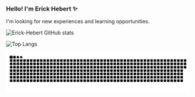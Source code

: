 ### Hello! I'm Erick Hebert ✨
I'm looking for new experiences and learning opportunities.

![Erick-Hebert GitHub stats](https://github-readme-stats.vercel.app/api?username=Erick-Hebert&show_icons=true&theme=dracula)

![Top Langs](https://github-readme-stats.vercel.app/api/top-langs/?username=Erick-Hebert&layout=compact&theme=dracula)

<picture>
  <source media="(prefers-color-scheme: dark)" srcset="https://raw.githubusercontent.com/erick-hebert/erick-hebert/github-snake-dark.svg" />
  <source media="(prefers-color-scheme: light)" srcset="https://raw.githubusercontent.com/erick-hebert/erick-hebert/output/github-snake.svg" />
  <img alt="github-snake" src="https://raw.githubusercontent.com/erick-hebert/erick-hebert/output/github-snake.svg" />
</picture>
